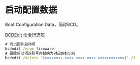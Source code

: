 # 启动配置数据

Boot Configuration Data，简称BCD。

[BCDEdit 命令行选项](https://docs.microsoft.com/zh-cn/windows-hardware/manufacture/desktop/bcdedit-command-line-options)

```cmd
# 列出固件启动项
bcdedit /enum firmware
# 删除启动项双引号内替换为对应的标识符
bcdedit /delete "{xxxxxxxx-xxxx-xxxx-xxxx-xxxxxxxxxxxx}" /f
```

